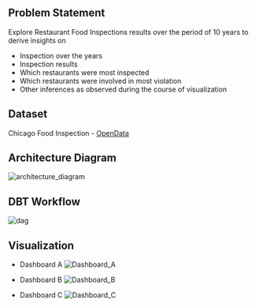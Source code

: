 ## Problem Statement
Explore Restaurant Food Inspections results over the period of 10 years to derive insights on

- Inspection over the years
- Inspection results
- Which restaurants were most inspected
- Which restaurants were involved in most violation
- Other inferences as observed during the course of visualization

## Dataset
Chicago Food Inspection - [OpenData](https://data.cityofchicago.org/Health-Human-Services/Food-Inspections/4ijn-s7e5)

## Architecture Diagram
![architecture_diagram](https://github.com/dev-kudli/Food-Inspection-USA/assets/53204171/05ed1d01-f9e5-4ca9-97b2-898b26855c88)

## DBT Workflow
![dag](https://github.com/dev-kudli/Food-Inspection-USA/assets/53204171/2f3821b2-5b9e-4126-871d-82bbbadf56e5)

## Visualization
- Dashboard A
![Dashboard_A](https://github.com/dev-kudli/Food-Inspection-USA/assets/53204171/3762eea4-b265-44a3-8521-d5110df2d161)

- Dashboard B
![Dashboard_B](https://github.com/dev-kudli/Food-Inspection-USA/assets/53204171/97d2d586-7c2a-4251-89d6-e429a5440ceb)

- Dashboard C
![Dashboard_C](https://github.com/dev-kudli/Food-Inspection-USA/assets/53204171/944e2470-006f-45a6-8044-b3ae7e20d3ee)
